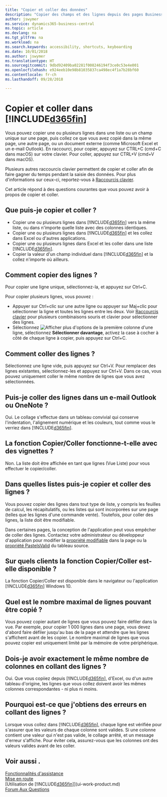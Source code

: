 ```yaml
---
title: "Copier et coller des données"
description: "Copier des champs et des lignes depuis des pages Business Central et les coller à d'autres emplacements."
author: jswymer
ms.service: dynamics365-business-central
ms.topic: article
ms.devlang: na
ms.tgt_pltfrm: na
ms.workload: na
ms.search.keywords: accessibility, shortcuts, keyboarding
ms.date: 10/01/2018
ms.author: jswymer
ms.translationtype: HT
ms.sourcegitcommit: 9dbd92409ba02281f008246194f3ce0c53e4e001
ms.openlocfilehash: e924eeb10e98b81035837ca498ec4f1a7b28bf60
ms.contentlocale: fr-ch
ms.lasthandoff: 09/28/2018

---
```


# <a name="copying-and-pasting-in-included365finincludesd365finmdmd"></a>Copier et coller dans [!INCLUDE[d365fin](includes/d365fin_md.md)]
Vous pouvez copier une ou plusieurs lignes dans une liste ou un champ unique sur une page, puis collez ce que vous avez copié dans la même page, une autre page, ou un document externe (comme Microsoft Excel et un e-mail Outlook). En raccourci, pour copier, appuyez sur CTRL+C (cmd+C dans macOS) sur votre clavier. Pour coller, appuyez sur CTRL+V (cmd+V dans macOS).

Plusieurs autres raccourcis clavier permettent de copier et coller afin de faire gagner du temps pendant la saisie des données. Pour plus d'informations sur ceux-ci, reportez-vous à [Raccourcis clavier](keyboard-shortcuts.md#CopyRows).

Cet article répond à des questions courantes que vous pouvez avoir à propos de copier et coller.  

## <a name="what-can-i-copy-and-paste"></a>Que puis-je copier et coller ?
-   Copier une ou plusieurs lignes dans [!INCLUDE[d365fin](includes/d365fin_md.md)] vers la même liste, ou dans n'importe quelle liste avec des colonnes identiques.
-   Copier une ou plusieurs lignes dans [!INCLUDE[d365fin](includes/d365fin_md.md)] et les collez dans Excel ou d'autres applications.
-   Copier une ou plusieurs lignes dans Excel et les coller dans une liste [!INCLUDE[d365fin](includes/d365fin_md.md)].
-   Copier la valeur d'un champ individuel dans [!INCLUDE[d365fin](includes/d365fin_md.md)] et la collez n'importe où ailleurs.

## <a name="how-do-i-copy-rows"></a>Comment copier des lignes ?
Pour copier une ligne unique, sélectionnez-la, et appuyez sur Ctrl+C.

Pour copier plusieurs lignes, vous pouvez :
-   Appuyer sur Ctrl+clic sur une autre ligne ou appuyer sur Maj+clic pour sélectionner la ligne et toutes les lignes entre les deux. Voir [Raccourcis clavier](keyboard-shortcuts.md#CopyRows) pour plusieurs combinaisons souris et clavier pour sélectionner des lignes.
-   Sélectionnez ![Afficher plus d'options](media/show-more-options-icon.png "icônes Afficher plus d'options") de la première colonne d'une ligne, sélectionnez **Sélectionner davantage**, activez la case à cocher à côté de chaque ligne à copier, puis appuyez sur Ctrl+C.

## <a name="how-do-i-paste-rows"></a>Comment coller des lignes ?
Sélectionnez une ligne vide, puis appuyez sur Ctrl+V. Pour remplacer des lignes existantes, sélectionnez-les et appuyez sur Ctrl+V. Dans ce cas, vous pouvez uniquement coller le même nombre de lignes que vous avez sélectionnées.

<!-- Rows are pasted directly where your cursor is located. If you paste into an empty line, any existing subsequent lines will be moved after the pasted lines. If you paste into an existing line or lines, this will be overwritten.-->

## <a name="can-i-paste-rows-into-an-outlook-email-or-onenote"></a>Puis-je coller des lignes dans un e-mail Outlook ou OneNote ?
Oui. Le collage s'effectue dans un tableau convivial qui conserve l'indentation, l'alignement numérique et les couleurs, tout comme vous le verriez dans [!INCLUDE[d365fin](includes/d365fin_md.md)].

## <a name="does-copy-and-paste-work-with-tiles"></a>La fonction Copier/Coller fonctionne-t-elle avec des vignettes ?
Non. La liste doit être affichée en tant que lignes (Vue Liste) pour vous effectuer le copier/coller.

## <a name="in-which-lists-can-i-copy-and-paste-rows"></a>Dans quelles listes puis-je copier et coller des lignes ?
Vous pouvez copier des lignes dans tout type de liste, y compris les feuilles de calcul, les récapitulatifs, ou les listes qui sont incorporées sur une page (telles que les lignes d'une commande vente). Toutefois, pour coller des lignes, la liste doit être modifiable.

Dans certaines pages, la conception de l'application peut vous empêcher de coller des lignes. Contactez votre administrateur ou développeur d'application pour modifier la [propriété modifiable](https://docs.microsoft.com/en-us/dynamics365/business-central/dev-itpro/developer/properties/devenv-editable-property) dans la page ou la [propriété PasteIsValid](https://docs.microsoft.com/en-us/dynamics365/business-central/dev-itpro/developer/properties/devenv-pasteisvalid-property) du tableau source.

## <a name="on-which-clients-is-copy-and-paste-available"></a>Sur quels clients la fonction Copier/Coller est-elle disponible ?
La fonction Copier/Coller est disponible dans le navigateur ou l'application [!INCLUDE[d365fin](includes/d365fin_md.md)] Windows 10.

## <a name="what-is-the-maximum-number-of-rows-that-can-be-copied"></a>Quel est le nombre maximal de lignes pouvant être copié ?
Vous pouvez copier autant de lignes que vous pouvez faire défiler dans la vue. Par exemple, pour copier 1 000 lignes dans une page, vous devez d'abord faire défiler jusqu'au bas de la page et attendre que les lignes s'affichent avant de les copier. Le nombre maximal de lignes que vous pouvez copier est uniquement limité par la mémoire de votre périphérique.

## <a name="must-i-have-the-exact-same-number-of-columns-when-pasting-rows"></a>Dois-je avoir exactement le même nombre de colonnes en collant des lignes ?
Oui. Que vous copiiez depuis [!INCLUDE[d365fin](includes/d365fin_md.md)], d'Excel, ou d'un autre tableau d'origine, les lignes que vous collez doivent avoir les mêmes colonnes correspondantes - ni plus ni moins.

## <a name="why-do-i-get-errors-when-pasting-rows"></a>Pourquoi est-ce que j'obtiens des erreurs en collant des lignes ?
Lorsque vous collez dans [!INCLUDE[d365fin](includes/d365fin_md.md)], chaque ligne est vérifiée pour s'assurer que les valeurs de chaque colonne sont valides. Si une colonne contient une valeur qui n'est pas valide, le collage arrêté, et un message d'erreur s'affiche. Pour éviter cela, assurez-vous que les colonnes ont des valeurs valides avant de les coller.


## <a name="see-also"></a>Voir aussi .
[Fonctionnalités d'assistance](ui-accessibility.md)  
[Mise en route](product-get-started.md)  
[Utilisation de [!INCLUDE[d365fin](includes/d365fin_md.md)]](ui-work-product.md)  
[Forum Aux Questions](across-faq.md)  

